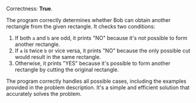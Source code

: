 Correctness: **True**.

The program correctly determines whether Bob can obtain another rectangle from the given rectangle. It checks two conditions:

1. If both `a` and `b` are odd, it prints "NO" because it's not possible to form another rectangle.
2. If `a` is twice `b` or vice versa, it prints "NO" because the only possible cut would result in the same rectangle.
3. Otherwise, it prints "YES" because it's possible to form another rectangle by cutting the original rectangle.

The program correctly handles all possible cases, including the examples provided in the problem description. It's a simple and efficient solution that accurately solves the problem.